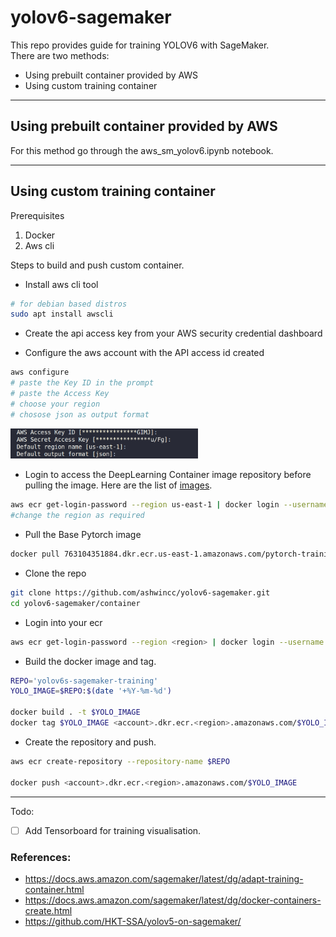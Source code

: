 # yolov6-sagemaker
This repo provides guide for training YOLOV6 with SageMaker.  
There are two methods:  

*   Using prebuilt container provided by AWS  
*   Using custom training container  
---
## Using prebuilt container provided by AWS
For this method go through the aws_sm_yolov6.ipynb notebook.

---
## Using custom training container
Prerequisites  
  
1) Docker  
2) Aws cli 

Steps to build and push custom container.  

*   Install aws cli tool

```bash
# for debian based distros 
sudo apt install awscli
``` 
*   Create the api access key from your AWS security credential dashboard

*   Configure the aws account with the API access id created


```bash
aws configure
# paste the Key ID in the prompt
# paste the Access Key
# choose your region
# chosose json as output format
```
<img src="imgs/aws_configure.png" alt="drawing" width="300"/>

*   Login to access the DeepLearning Container image repository before pulling the image. Here are the list of <a href="https://github.com/aws/deep-learning-containers/blob/master/available_images.md">images</a>.
```bash
aws ecr get-login-password --region us-east-1 | docker login --username AWS --password-stdin 763104351884.dkr.ecr.us-east-1.amazonaws.com
#change the region as required
```
*   Pull the Base Pytorch image
```bash
docker pull 763104351884.dkr.ecr.us-east-1.amazonaws.com/pytorch-training:2.0.0-gpu-py310-cu118-ubuntu20.04-ec2
```

*   Clone the repo
```bash
git clone https://github.com/ashwincc/yolov6-sagemaker.git
cd yolov6-sagemaker/container
```

*   Login into your ecr 
```bash
aws ecr get-login-password --region <region> | docker login --username AWS --password-stdin <account>.dkr.ecr.<region>.amazonaws.com
```


*   Build the docker  image and tag.

```bash
REPO='yolov6s-sagemaker-training'
YOLO_IMAGE=$REPO:$(date '+%Y-%m-%d')

docker build . -t $YOLO_IMAGE
docker tag $YOLO_IMAGE <account>.dkr.ecr.<region>.amazonaws.com/$YOLO_IMAGE
```

*   Create the repository and push.
```bash
aws ecr create-repository --repository-name $REPO

docker push <account>.dkr.ecr.<region>.amazonaws.com/$YOLO_IMAGE
```
---------------

Todo:

* [ ] Add Tensorboard for training visualisation.


### References:
- https://docs.aws.amazon.com/sagemaker/latest/dg/adapt-training-container.html
- https://docs.aws.amazon.com/sagemaker/latest/dg/docker-containers-create.html
- https://github.com/HKT-SSA/yolov5-on-sagemaker/
